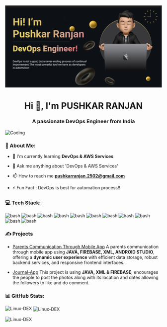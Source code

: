 ![Master](./img/My_img.png)

<h1 align="center">Hi 👋, I'm PUSHKAR RANJAN </h1>
<h3 align="center">A passionate DevOps Engineer from India</h3>
<img align="center" alt="Coding" src="https://cdn.hashnode.com/res/hashnode/image/upload/v1679340545003/04ef510f-3ef1-40b7-b319-a233ee20d661.gif?w=1600&amp;h=840&amp;fit=crop&amp;crop=entropy&amp;auto=format,compress&amp;gif-q=60&amp;format=webm" width="370">

<h3 align="left">💫 About Me:</h3>

- 🌱 I'm currently learning **DevOps & AWS Services**<br>

- 💬 Ask me anything about 'DevOps & AWS Services'<br>

- 📫 How to reach me **pushkarranjan.2502@gmail.com**

- ⚡ Fun Fact : DevOps is best for automation process!!

<h3 align="left">💻 Tech Stack:</h3>

<p align="left">
<img src="https://user-images.githubusercontent.com/25181517/192108372-f71d70ac-7ae6-4c0d-8395-51d8870c2ef0.png" alt="bash" width="40" height="40"/> <img src="https://user-images.githubusercontent.com/25181517/192108374-8da61ba1-99ec-41d7-80b8-fb2f7c0a4948.png" alt="bash" width="40" height="40"/> <img src="https://user-images.githubusercontent.com/25181517/192108891-d86b6220-e232-423a-bf5f-90903e6887c3.png" alt="bash" width="40" height="40"/> <img src="https://user-images.githubusercontent.com/25181517/192106070-46255bcf-65e6-4c6b-a296-bf8d0d8fb2a7.png" alt="bash" width="40" height="40"/> <img src="https://user-images.githubusercontent.com/25181517/183423507-c056a6f9-1ba8-4312-a350-19bcbc5a8697.png" alt="bash" width="40" height="40"/> <img src="https://user-images.githubusercontent.com/25181517/117207330-263ba280-adf4-11eb-9b97-0ac5b40bc3be.png" alt="bash" width="40" height="40"/> <img src="https://user-images.githubusercontent.com/25181517/182534006-037f08b5-8e7b-4e5f-96b6-5d2a5558fa85.png" alt="bash" width="40" height="40"/> <img src="https://user-images.githubusercontent.com/25181517/179090274-733373ef-3b59-4f28-9ecb-244bea700932.png" alt="bash" width="40" height="40"/> <img src="https://user-images.githubusercontent.com/25181517/183896132-54262f2e-6d98-41e3-8888-e40ab5a17326.png" alt="bash" width="40" height="40"/> <img src="https://github.com/marwin1991/profile-technology-icons/assets/76662862/2481dc48-be6b-4ebb-9e8c-3b957efe69fa" alt="bash" width="40" height="40"/> <img src="https://user-images.githubusercontent.com/25181517/186884153-99edc188-e4aa-4c84-91b0-e2df260ebc33.png" alt="bash" width="40" height="40"/> </p>



<h3 align="left">✍️ Projects</h3>
  
+ [Parents Communication Through Mobile App](https://github.com/PR-25f/Parents_communication_app.git)
	 A parents communication through mobile app using **JAVA, FIREBASE, XML, ANDROID STUDIO**, offering a **dynamic user experience** with efficient data storage, robust backend services, and responsive frontend interfaces.

+ [Journal-App](https://github.com/PR-25f/Journal-App.git)
	This project is using **JAVA, XML & FIREBASE**, encourages the people to post the photos along with its location and dates allowing the followers to like and do comment.


<h3 align="left">📊 GitHub Stats:</h3>

<p><img align="left" src="https://github-readme-stats.vercel.app/api/top-langs?username=PR-25f&show_icons=true&locale=en&layout=compact&theme=tokyonight" alt="Linux-DEX" /></p>

<p>&nbsp;<img align="center" src="https://github-readme-stats.vercel.app/api?username=PR-25f&show_icons=true&locale=en&theme=tokyonight" alt="Linux-DEX" /></p>

<p><img align="center" src="https://github-readme-streak-stats.herokuapp.com/?user=PR-25f&&theme=tokyonight" alt="Linux-DEX" /></p>

